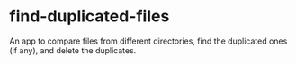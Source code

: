 # find-duplicated-files
An app to compare files from different directories, find the duplicated ones (if any), and delete the duplicates.
